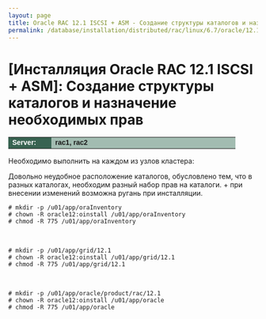 ```yaml
---
layout: page
title: Oracle RAC 12.1 ISCSI + ASM - Создание структуры каталогов и назначение необходимых прав
permalink: /database/installation/distributed/rac/linux/6.7/oracle/12.1/iscsi-asm/create-folder-structure-and-user-permissions/
---
```



# [Инсталляция Oracle RAC 12.1 ISCSI + ASM]: Создание структуры каталогов и назначение необходимых прав



<table cellpadding="4" cellspacing="2" align="center" border="0" width="100%">
	<tr>
		<td style="color: rgb(255, 255, 255);" bgcolor="#386351" width="14%"><span style="font-family: Arial,Helvetica,sans-serif; font-size: 14px;"><strong>Server:</strong></span></td>
		<td height="20" bgcolor="#a2bcb1" width="60%"><span style="font-family: Arial,Helvetica,sans-serif; font-size: 14px;"><strong>rac1, rac2</strong></span></td>
	</tr>
</table>


Необходимо выполнить на каждом из узлов кластера:

Довольно неудобное расположение каталогов, обусловлено тем, что в разных каталогах, необходим
разный набор прав на каталоги. + при внесении изменений возможна ругань при инсталляции.


	# mkdir -p /u01/app/oraInventory
	# chown -R oracle12:oinstall /u01/app/oraInventory
	# chmod -R 775 /u01/app/oraInventory

<br/>

	# mkdir -p /u01/app/grid/12.1
	# chown -R oracle12:oinstall /u01/app/grid/12.1
	# chmod -R 775 /u01/app/grid/12.1

<br/>

	# mkdir -p /u01/app/oracle/product/rac/12.1
	# chown -R oracle12:oinstall /u01/app/oracle
	# chmod -R 775 /u01/app/oracle


<!--

	UPD

	# mkdir -p /u01/app/12.1.0/grid
	# chown -R oracle12:oinstall /u01/app/12.1.0/grid
	# chmod -R 775 /u01/app/12.1.0/grid

-->
